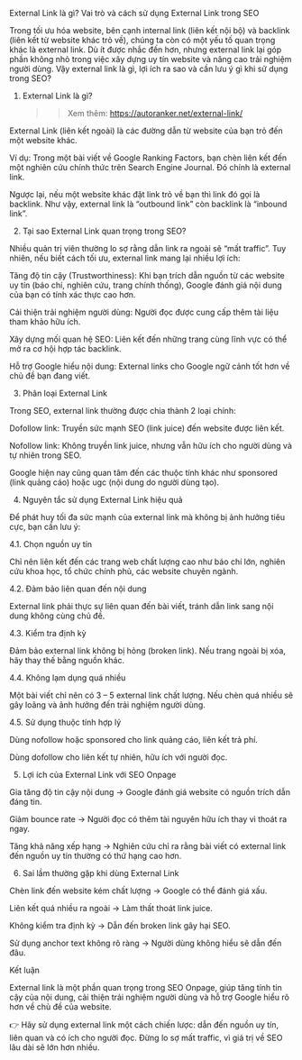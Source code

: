 External Link là gì? Vai trò và cách sử dụng External Link trong SEO

Trong tối ưu hóa website, bên cạnh internal link (liên kết nội bộ) và backlink (liên kết từ website khác trỏ về), chúng ta còn có một yếu tố quan trọng khác là external link. Dù ít được nhắc đến hơn, nhưng external link lại góp phần không nhỏ trong việc xây dựng uy tín website và nâng cao trải nghiệm người dùng. Vậy external link là gì, lợi ích ra sao và cần lưu ý gì khi sử dụng trong SEO?

1. External Link là gì?

   >>Xem thêm: https://autoranker.net/external-link/

External Link (liên kết ngoài) là các đường dẫn từ website của bạn trỏ đến một website khác.

Ví dụ: Trong một bài viết về Google Ranking Factors, bạn chèn liên kết đến một nghiên cứu chính thức trên Search Engine Journal. Đó chính là external link.

Ngược lại, nếu một website khác đặt link trỏ về bạn thì link đó gọi là backlink. Như vậy, external link là “outbound link” còn backlink là “inbound link”.

2. Tại sao External Link quan trọng trong SEO?

Nhiều quản trị viên thường lo sợ rằng dẫn link ra ngoài sẽ “mất traffic”. Tuy nhiên, nếu biết cách tối ưu, external link mang lại nhiều lợi ích:

Tăng độ tin cậy (Trustworthiness): Khi bạn trích dẫn nguồn từ các website uy tín (báo chí, nghiên cứu, trang chính thống), Google đánh giá nội dung của bạn có tính xác thực cao hơn.

Cải thiện trải nghiệm người dùng: Người đọc được cung cấp thêm tài liệu tham khảo hữu ích.

Xây dựng mối quan hệ SEO: Liên kết đến những trang cùng lĩnh vực có thể mở ra cơ hội hợp tác backlink.

Hỗ trợ Google hiểu nội dung: External links cho Google ngữ cảnh tốt hơn về chủ đề bạn đang viết.

3. Phân loại External Link

Trong SEO, external link thường được chia thành 2 loại chính:

Dofollow link: Truyền sức mạnh SEO (link juice) đến website được liên kết.

Nofollow link: Không truyền link juice, nhưng vẫn hữu ích cho người dùng và tự nhiên trong SEO.

Google hiện nay cũng quan tâm đến các thuộc tính khác như sponsored (link quảng cáo) hoặc ugc (nội dung do người dùng tạo).

4. Nguyên tắc sử dụng External Link hiệu quả

Để phát huy tối đa sức mạnh của external link mà không bị ảnh hưởng tiêu cực, bạn cần lưu ý:

4.1. Chọn nguồn uy tín

Chỉ nên liên kết đến các trang web chất lượng cao như báo chí lớn, nghiên cứu khoa học, tổ chức chính phủ, các website chuyên ngành.

4.2. Đảm bảo liên quan đến nội dung

External link phải thực sự liên quan đến bài viết, tránh dẫn link sang nội dung không cùng chủ đề.

4.3. Kiểm tra định kỳ

Đảm bảo external link không bị hỏng (broken link). Nếu trang ngoài bị xóa, hãy thay thế bằng nguồn khác.

4.4. Không lạm dụng quá nhiều

Một bài viết chỉ nên có 3 – 5 external link chất lượng. Nếu chèn quá nhiều sẽ gây loãng và ảnh hưởng đến trải nghiệm người dùng.

4.5. Sử dụng thuộc tính hợp lý

Dùng nofollow hoặc sponsored cho link quảng cáo, liên kết trả phí.

Dùng dofollow cho liên kết tự nhiên, hữu ích với người đọc.

5. Lợi ích của External Link với SEO Onpage

Gia tăng độ tin cậy nội dung → Google đánh giá website có nguồn trích dẫn đáng tin.

Giảm bounce rate → Người đọc có thêm tài nguyên hữu ích thay vì thoát ra ngay.

Tăng khả năng xếp hạng → Nghiên cứu chỉ ra rằng bài viết có external link đến nguồn uy tín thường có thứ hạng cao hơn.

6. Sai lầm thường gặp khi dùng External Link

Chèn link đến website kém chất lượng → Google có thể đánh giá xấu.

Liên kết quá nhiều ra ngoài → Làm thất thoát link juice.

Không kiểm tra định kỳ → Dẫn đến broken link gây hại SEO.

Sử dụng anchor text không rõ ràng → Người dùng không hiểu sẽ dẫn đến đâu.

Kết luận

External link là một phần quan trọng trong SEO Onpage, giúp tăng tính tin cậy của nội dung, cải thiện trải nghiệm người dùng và hỗ trợ Google hiểu rõ hơn về chủ đề của website.

👉 Hãy sử dụng external link một cách chiến lược: dẫn đến nguồn uy tín, liên quan và có ích cho người đọc. Đừng lo sợ mất traffic, vì giá trị về SEO lâu dài sẽ lớn hơn nhiều.
